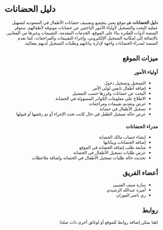# دليل الحضانات

<div dir="rtl">

**دليل الحضانات** هو موقع يعنى بتجميع وتصنيف حضانات الأطفال في السعودية لتسهيل عملية البحث والتسجيل لأولياء الأمور الباحثين عن حضانات موثوقة لأطفالهم. ستوفر المنصة أدوات للفلترة بناءً على الموقع، الخدمات المقدمة، التقييمات وغيرها من المعايير، بالإضافة إلى إمكانية التسجيل الإلكتروني، وإجراء التقييمات والمراجعات. كما تقدم المنصة لمدراء الحضانات واجهة لإدارة بياناتهم وطلبات التسجيل لديهم بفعالية.

## ميزات الموقع

### أولياء الأمور

- التسجيل وتسجيل دخول
- إضافة أطفال تابعين لولي الأمر
- البحث عن حضانات وفرزها حسب التفضيل
- الاطلاع على معلومات الكوادر المسؤولة في الحضانة
- عرض وتقديم تقييمات ومراجعات
- تسجيل الأطفال في حضانة
- عرض حالة تسجيل الطفل في حال كانت تحت الإجراء أو تم رفضها أو قبولها

### مدراء الحضانات

- إنشاء حساب مالك الحضانة
- إضافة الحضانات وبياناتها
- متابعة طلب إضافة الحضانة في الموقع
- عرض طلبات تسجيل الأطفال في الحضانة
- تحديث حالة طلبات تسجيل الأطفال في الحضانة وإضافة ملاحظات

## أعضاء الفريق

- سارة منيف العتيبي
- أميرة عبدالله الرشيدي
- ري ناصر الفوزان

## روابط

(هنا يمكن إضافة روابط للموقع أو لوثائق أخرى ذات صلة)

</div>
